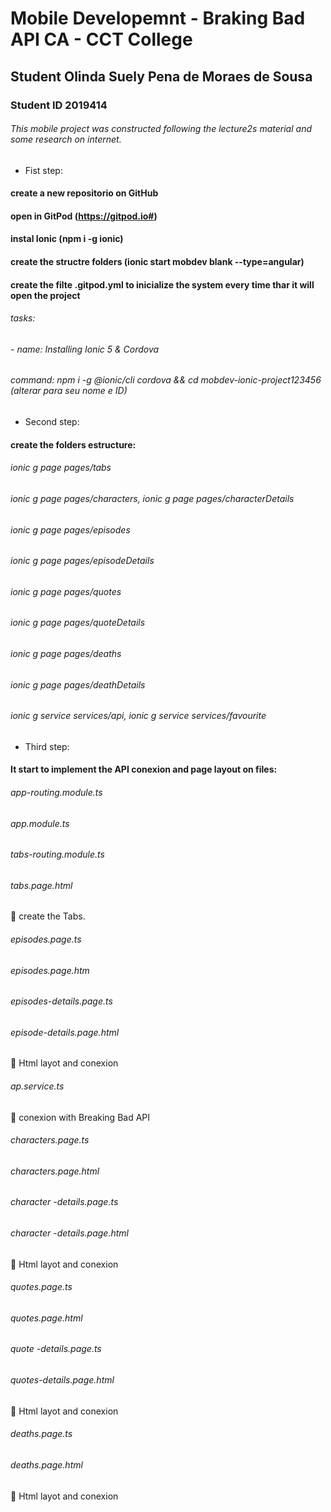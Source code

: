 # Mobile Developemnt - Braking Bad API CA - CCT College

## Student Olinda Suely Pena de Moraes de Sousa
### Student ID 2019414

###### This mobile project was constructed following the lecture2s material and some research on internet.

*  Fist step: 

#### create a new repositorio on GitHub
#### open in GitPod (https://gitpod.io#)
#### instal Ionic (npm i -g ionic)
#### create the structre folders (ionic start mobdev blank --type=angular)
#### create the filte .gitpod.yml to inicialize the system every time thar it will open the project 
######    tasks:
######      - name: Installing Ionic 5 & Cordova
######        command: npm i -g @ionic/cli cordova && cd mobdev-ionic-project123456 (alterar para seu nome e ID) 


*  Second step:  

#### create the folders estructure:
###### ionic g page pages/tabs
###### ionic g page pages/characters, ionic g page pages/characterDetails
###### ionic g page pages/episodes
###### ionic g page pages/episodeDetails
###### ionic g page pages/quotes
###### ionic g page pages/quoteDetails
###### ionic g page pages/deaths
###### ionic g page pages/deathDetails
###### ionic g service services/api, ionic g service services/favourite

*  Third step:

#### It start to implement the API conexion and page layout on files:
###### app-routing.module.ts
###### app.module.ts
###### tabs-routing.module.ts
###### tabs.page.html
	create the Tabs.
###### episodes.page.ts
###### episodes.page.htm
###### episodes-details.page.ts
###### episode-details.page.html
	Html layot and conexion
###### ap.service.ts
	conexion with Breaking Bad API
###### characters.page.ts
###### characters.page.html
###### character -details.page.ts
###### character -details.page.html
	Html layot and conexion
###### quotes.page.ts
###### quotes.page.html
###### quote -details.page.ts
###### quotes-details.page.html
	Html layot and conexion
###### deaths.page.ts
###### deaths.page.html
	Html layot and conexion


